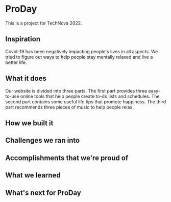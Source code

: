 # ProDay

This is a project for TechNova 2022.

## Inspiration
Covid-19 has been negatively impacting people's lives in all aspects. We tried to figure out ways to help people stay mentally relaxed and live a better life.

## What it does
Our website is divided into three parts. The first part provides three easy-to-use online tools that help people create to-do lists and schedules. The second part contains some useful life tips that promote happiness. The third part recommends three pieces of music to help people relax.

## How we built it


## Challenges we ran into

## Accomplishments that we're proud of

## What we learned

## What's next for ProDay



